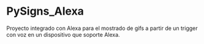 # PySigns_Alexa
Proyecto integrado con Alexa para el mostrado de gifs a partir de un trigger con voz en un dispositivo que soporte Alexa.
